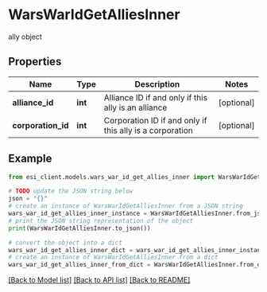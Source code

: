 # WarsWarIdGetAlliesInner

ally object

## Properties

Name | Type | Description | Notes
------------ | ------------- | ------------- | -------------
**alliance_id** | **int** | Alliance ID if and only if this ally is an alliance | [optional] 
**corporation_id** | **int** | Corporation ID if and only if this ally is a corporation | [optional] 

## Example

```python
from esi_client.models.wars_war_id_get_allies_inner import WarsWarIdGetAlliesInner

# TODO update the JSON string below
json = "{}"
# create an instance of WarsWarIdGetAlliesInner from a JSON string
wars_war_id_get_allies_inner_instance = WarsWarIdGetAlliesInner.from_json(json)
# print the JSON string representation of the object
print(WarsWarIdGetAlliesInner.to_json())

# convert the object into a dict
wars_war_id_get_allies_inner_dict = wars_war_id_get_allies_inner_instance.to_dict()
# create an instance of WarsWarIdGetAlliesInner from a dict
wars_war_id_get_allies_inner_from_dict = WarsWarIdGetAlliesInner.from_dict(wars_war_id_get_allies_inner_dict)
```
[[Back to Model list]](../README.md#documentation-for-models) [[Back to API list]](../README.md#documentation-for-api-endpoints) [[Back to README]](../README.md)


